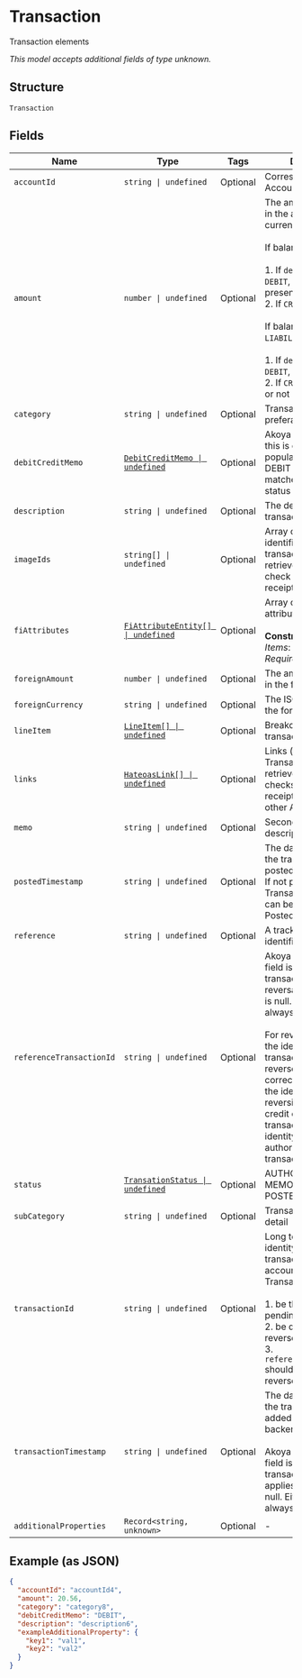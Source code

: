 
# Transaction

Transaction elements

*This model accepts additional fields of type unknown.*

## Structure

`Transaction`

## Fields

| Name | Type | Tags | Description |
|  --- | --- | --- | --- |
| `accountId` | `string \| undefined` | Optional | Corresponds to AccountId in Account |
| `amount` | `number \| undefined` | Optional | The amount of money in the account currency.<br><br>If balanceType is `ASSET`:<br><br>1. If `debitCreditMemo` = `DEBIT`, sign is "+" or not present<br>2. If `CREDIT`, sign is "-"<br><br>If balanceType is `LIABILITY`:<br><br>1. If `debitCreditMemo` = `DEBIT`, sign is "-"<br>2. If `CREDIT`, sign is "+" or not present |
| `category` | `string \| undefined` | Optional | Transaction category, preferably MCC or SIC. |
| `debitCreditMemo` | [`DebitCreditMemo \| undefined`](../../doc/models/debit-credit-memo.md) | Optional | Akoya will ensure that this is correctly populated with one of DEBIT or CREDIT and matches the sign of the status field. |
| `description` | `string \| undefined` | Optional | The description of the transaction |
| `imageIds` | `string[] \| undefined` | Optional | Array of image identifiers (unique to transaction) used to retrieve images of check or transaction receipt. |
| `fiAttributes` | [`FiAttributeEntity[] \| undefined`](../../doc/models/fi-attribute-entity.md) | Optional | Array of FI-specific attributes<br><br>**Constraints**: *Minimum Items*: `1`, *Unique Items Required* |
| `foreignAmount` | `number \| undefined` | Optional | The amount of money in the foreign currency |
| `foreignCurrency` | `string \| undefined` | Optional | The ISO 4217 code of the foreign currency |
| `lineItem` | [`LineItem[] \| undefined`](../../doc/models/line-item.md) | Optional | Breakdown of the transaction details |
| `links` | [`HateoasLink[] \| undefined`](../../doc/models/hateoas-link.md) | Optional | Links (unique to this Transaction) used to retrieve images of checks or transaction receipts, or invoke other APIs |
| `memo` | `string \| undefined` | Optional | Secondary transaction description |
| `postedTimestamp` | `string \| undefined` | Optional | The date and time that the transaction was posted to the account. If not provided then TransactionTimestamp can be used as PostedTimeStamp. |
| `reference` | `string \| undefined` | Optional | A tracking reference identifier |
| `referenceTransactionId` | `string \| undefined` | Optional | Akoya ensures that this field is populated for all transactions which are reversals, otherwise it is null. Either way it is always present.<br><br>For reverse postings, the identity of the transaction being reversed. For the correction transaction, the identity of the reversing post. For credit card posting transactions, the identity of the authorization transaction. |
| `status` | [`TransationStatus \| undefined`](../../doc/models/transation-status.md) | Optional | AUTHORIZATION, MEMO, PENDING, or POSTED |
| `subCategory` | `string \| undefined` | Optional | Transaction category detail |
| `transactionId` | `string \| undefined` | Optional | Long term persistent identity of the transaction (unique to account).<br>Transaction IDs should:<br><br>1. be the same for pending and posted<br>2. be different for reversed transactions<br>3. `referenceTransactionId` should be present for reversed transactions' |
| `transactionTimestamp` | `string \| undefined` | Optional | The date and time that the transaction was added to the server backend systems.<br><br>Akoya ensures that this field is populated for all transactions to which it applies, otherwise it is null. Either way it is always present. |
| `additionalProperties` | `Record<string, unknown>` | Optional | - |

## Example (as JSON)

```json
{
  "accountId": "accountId4",
  "amount": 20.56,
  "category": "category8",
  "debitCreditMemo": "DEBIT",
  "description": "description6",
  "exampleAdditionalProperty": {
    "key1": "val1",
    "key2": "val2"
  }
}
```


